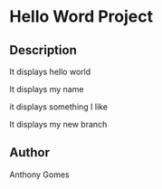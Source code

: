 # Hello Word Project

## Description

It displays hello world

It displays my name

it displays something I like

It displays my new branch

## Author

Anthony Gomes